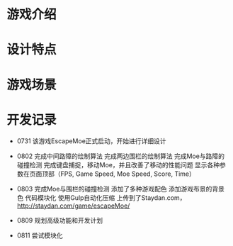 # 游戏介绍

# 设计特点

# 游戏场景

# 开发记录
- 0731
  该游戏EscapeMoe正式启动，开始进行详细设计

- 0802
  完成中间路障的绘制算法
  完成两边围栏的绘制算法
  完成Moe与路障的碰撞检测
  完成键盘捕捉，移动Moe，并且改善了移动的性能问题
  显示各种参数在页面顶部（FPS, Game Speed, Moe Speed, Score, Time）

- 0803
  完成Moe与围栏的碰撞检测
  添加了多种游戏配色
  添加游戏布景的背景色
  代码模块化
  使用Gulp自动化压缩
  上传到了Staydan.com，http://staydan.com/game/escapeMoe/

- 0809
  规划高级功能和开发计划

- 0811
  尝试模块化
